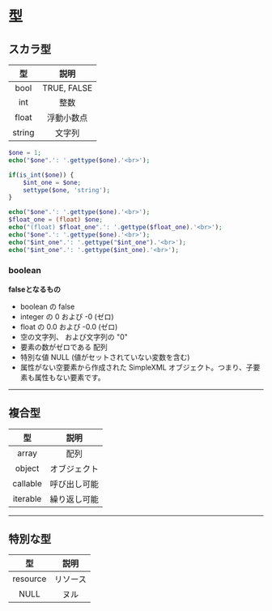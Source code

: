 # 型

## スカラ型

|型|説明|
|:-:|:-:|
|bool|TRUE, FALSE|
|int|整数|
|float|浮動小数点|
|string|文字列|

```php
$one = 1;
echo("$one".': '.gettype($one).'<br>');

if(is_int($one)) {
    $int_one = $one;
    settype($one, 'string');
}

echo("$one".': '.gettype($one).'<br>');
$float_one = (float) $one;
echo("(float) $float_one".': '.gettype($float_one).'<br>');
echo("$one".': '.gettype($one).'<br>');
echo("$int_one".': '.gettype("$int_one").'<br>');    
echo("$int_one".': '.gettype($int_one).'<br>');    
```

### boolean

**falseとなるもの**

- boolean の false
- integer の 0 および -0 (ゼロ)
- float の 0.0 および -0.0 (ゼロ)
- 空の文字列、 および文字列の "0"
- 要素の数がゼロである 配列
- 特別な値 NULL (値がセットされていない変数を含む)
- 属性がない空要素から作成された SimpleXML オブジェクト。つまり、子要素も属性もない要素です。

-----

## 複合型

|型|説明|
|:-:|:-:|
|array|配列|
|object|オブジェクト|
|callable|呼び出し可能|
|iterable|繰り返し可能|

-----

## 特別な型

|型|説明|
|:-:|:-:|
|resource|リソース|
|NULL|ヌル|
